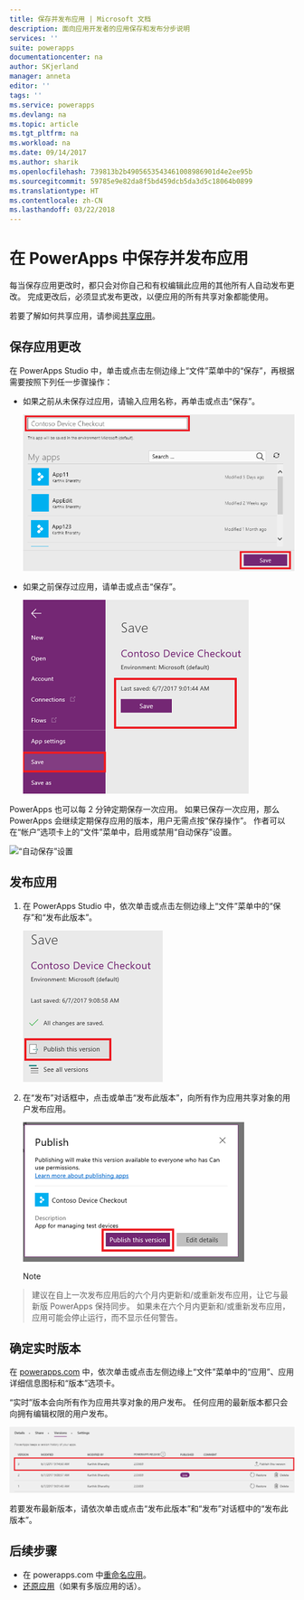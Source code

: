```yaml
---
title: 保存并发布应用 | Microsoft 文档
description: 面向应用开发者的应用保存和发布分步说明
services: ''
suite: powerapps
documentationcenter: na
author: SKjerland
manager: anneta
editor: ''
tags: ''
ms.service: powerapps
ms.devlang: na
ms.topic: article
ms.tgt_pltfrm: na
ms.workload: na
ms.date: 09/14/2017
ms.author: sharik
ms.openlocfilehash: 739813b2b4905653543461008986901d4e2ee95b
ms.sourcegitcommit: 59785e9e82da8f5bd459dcb5da3d5c18064b0899
ms.translationtype: HT
ms.contentlocale: zh-CN
ms.lasthandoff: 03/22/2018
---
```

# <a name="save-and-publish-an-app-in-powerapps"></a>在 PowerApps 中保存并发布应用
每当保存应用更改时，都只会对你自己和有权编辑此应用的其他所有人自动发布更改。 完成更改后，必须显式发布更改，以便应用的所有共享对象都能使用。

若要了解如何共享应用，请参阅[共享应用](share-app.md)。

## <a name="save-changes-to-an-app"></a>保存应用更改
在 PowerApps Studio 中，单击或点击左侧边缘上“文件”菜单中的“保存”，再根据需要按照下列任一步骤操作：

* 如果之前从未保存过应用，请输入应用名称，再单击或点击“保存”。

    ![保存新应用](./media/save-publish-app/save-as.png)
* 如果之前保存过应用，请单击或点击“保存”。  

    ![保存更新后的应用](./media/save-publish-app/save-app.png)

PowerApps 也可以每 2 分钟定期保存一次应用。 如果已保存一次应用，那么 PowerApps 会继续定期保存应用的版本，用户无需点按“保存操作”。 作者可以在“帐户”选项卡上的“文件”菜单中，启用或禁用“自动保存”设置。

![“自动保存”设置](./media/save-publish-app/autosave.png)

## <a name="publish-an-app"></a>发布应用
1. 在 PowerApps Studio 中，依次单击或点击左侧边缘上“文件”菜单中的“保存”和“发布此版本”。

    ![发布应用](./media/save-publish-app/publish-app.png)
2. 在“发布”对话框中，点击或单击“发布此版本”，向所有作为应用共享对象的用户发布应用。

   ![检查发布信息](./media/save-publish-app/publish-review.png)

   > [!NOTE]
> 建议在自上一次发布应用后的六个月内更新和/或重新发布应用，让它与最新版 PowerApps 保持同步。 如果未在六个月内更新和/或重新发布应用，应用可能会停止运行，而不显示任何警告。

## <a name="identify-the-live-version"></a>确定实时版本
在 [powerapps.com](https://web.powerapps.com) 中，依次单击或点击左侧边缘上“文件”菜单中的“应用”、应用详细信息图标和“版本”选项卡。

“实时”版本会向所有作为应用共享对象的用户发布。 任何应用的最新版本都只会向拥有编辑权限的用户发布。

![从门户发布](./media/save-publish-app/publish-portal.png)

若要发布最新版本，请依次单击或点击“发布此版本”和“发布”对话框中的“发布此版本”。

## <a name="next-steps"></a>后续步骤
* 在 powerapps.com 中[重命名应用](set-name-tile.md)。
* [还原应用](restore-an-app.md)（如果有多版应用的话）。
